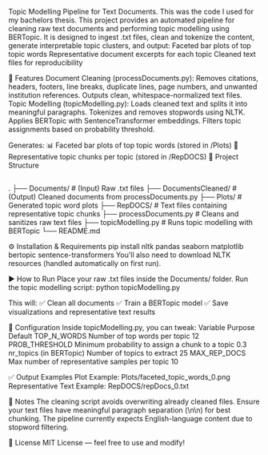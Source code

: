 Topic Modelling Pipeline for Text Documents. This was the code I used for my bachelors thesis.
This project provides an automated pipeline for cleaning raw text documents and performing topic modelling using BERTopic. It is designed to ingest .txt files, clean and tokenize the content, generate interpretable topic clusters, and output:
Faceted bar plots of top topic words
Representative document excerpts for each topic
Cleaned text files for reproducibility

🚀 Features
Document Cleaning (processDocuments.py):
Removes citations, headers, footers, line breaks, duplicate lines, page numbers, and unwanted institution references.
Outputs clean, whitespace-normalized text files.
Topic Modelling (topicModelling.py):
Loads cleaned text and splits it into meaningful paragraphs.
Tokenizes and removes stopwords using NLTK.
Applies BERTopic with SentenceTransformer embeddings.
Filters topic assignments based on probability threshold.

Generates:
📊 Faceted bar plots of top topic words (stored in /Plots)
📝 Representative topic chunks per topic (stored in /RepDOCS)
📁 Project Structure
##
.
├── Documents/                # (Input) Raw .txt files
├── DocumentsCleaned/         # (Output) Cleaned documents from processDocuments.py
├── Plots/                    # Generated topic word plots
├── RepDOCS/                  # Text files containing representative topic chunks
├── processDocuments.py       # Cleans and sanitizes raw text files
├── topicModelling.py         # Runs topic modelling with BERTopic
└── README.md

⚙️ Installation & Requirements
pip install nltk pandas seaborn matplotlib bertopic sentence-transformers
You'll also need to download NLTK resources (handled automatically on first run).

▶️ How to Run
Place your raw .txt files inside the Documents/ folder.
Run the topic modelling script:
python topicModelling.py


This will:
✅ Clean all documents
✅ Train a BERTopic model
✅ Save visualizations and representative text results

🧪 Configuration
Inside topicModelling.py, you can tweak:
Variable	Purpose	Default
TOP_N_WORDS	Number of top words per topic	12
PROB_THRESHOLD	Minimum probability to assign a chunk to a topic	0.3
nr_topics (in BERTopic)	Number of topics to extract	25
MAX_REP_DOCS	Max number of representative samples per topic	10

✅ Output Examples
Plot Example: Plots/faceted_topic_words_0.png
Representative Text Example: RepDOCS/repDocs_0.txt

📌 Notes
The cleaning script avoids overwriting already cleaned files.
Ensure your text files have meaningful paragraph separation (\n\n) for best chunking.
The pipeline currently expects English-language content due to stopword filtering.

📄 License
MIT License — feel free to use and modify!
